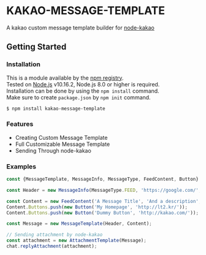 # KAKAO-MESSAGE-TEMPLATE
A kakao custom message template builder for [node-kakao](https://github.com/storycraft/node-kakao)

## Getting Started

### Installation
This is a module available by the [npm registry](https://npmjs.com).  
Tested on [Node.js](https://nodejs.org/en/) v10.16.2, Node.js 8.0 or higher is required.  
Installation can be done by using the ```npm install``` command.  
Make sure to create ```package.json``` by ```npm init``` command.  
```bash
$ npm install kakao-message-template
```

### Features
* Creating Custom Message Template
* Full Customizable Message Template
* Sending Through node-kakao

### Examples
```js
const {MessageTemplate, MessageInfo, MessageType, FeedContent, Button} = require('kakao-message-template');

const Header = new MessageInfo(MessageType.FEED, 'https://google.com/', 'KAKAO-MESSAGE-TEMPLATE', 'http://lt2.kr/izone.png');

const Content = new FeedContent('A Message Title', 'And a description', 'https://naver.com/');
Content.Buttons.push(new Button('My Homepage', 'http://lt2.kr/'));
Content.Buttons.push(new Button('Dummy Button', 'http://kakao.com/'));

const Message = new MessageTemplate(Header, Content);

// Sending attachment by node-kakao
const attachment = new AttachmentTemplate(Message);
chat.replyAttachment(attachment);
```
